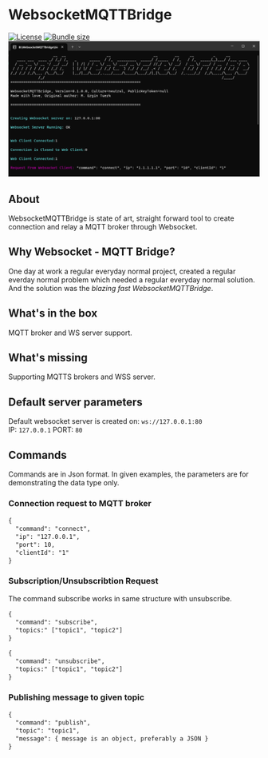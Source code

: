 # WebsocketMQTTBridge
[![License][license-src]][license-href]
[![Bundle size][bundlephobia-src]][bundlephobia-href]
![screenshot of runtime console](https://github.com/RecursiveVoid/gifs/blob/main/websocketMQTTBridge/terminal_screenshot.png?raw=true)

## About
WebsocketMQTTBridge is state of art, straight forward tool to create connection and relay a MQTT broker through Websocket.  

## Why Websocket - MQTT Bridge?
One day at work a regular everyday normal project, created a regular everday normal problem which needed a regular everyday normal solution.
And the solution was the _blazing fast_ _WebsocketMQTTBridge_.

## What's in the box
MQTT broker and WS server support.

## What's missing
Supporting MQTTS brokers and WSS server. 

## Default server parameters
Default websocket server is created on: ```ws://127.0.0.1:80```  
IP: ``` 127.0.0.1 ```
PORT:  ```80```

## Commands
Commands are in Json format.
In given examples, the parameters are for demonstrating the data type only.
### Connection request to MQTT broker
```
{
  "command": "connect",
  "ip": "127.0.0.1",
  "port": 10,
  "clientId": "1"
}
```
### Subscription/Unsubscribtion Request 
The command subscribe works in same structure with unsubscribe.
```
{
  "command": "subscribe", 
  "topics:" ["topic1", "topic2"]
}
```
```
{
  "command": "unsubscribe", 
  "topics:" ["topic1", "topic2"]
}
```
### Publishing message to given topic
```
{
  "command": "publish",
  "topic": "topic1",
  "message": { message is an object, preferably a JSON }
}
```
[license-src]: https://badgen.net/github/license/amio/badgen
[license-href]: LICENSE
[bundlephobia-src]: https://badgen.net/bundlephobia/minzip/badgen
[bundlephobia-href]: https://bundlephobia.com/result?p=badgen
